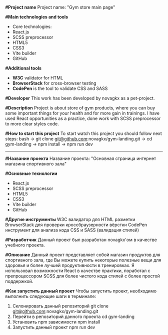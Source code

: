 **#Project name**
Project name: "Gym store main page"

**#Main technologies and tools**
- Core technologies: 
- React.js 
- SCSS preprocessor 
- HTML5 
- CSS3
- Vite builder 
- GitHub

**#Additional tools**
- **W3C** validator for HTML 
- **BrowserStack** for cross-browser testing
- **CodePen** is the tool to validate CSS and SASS

**#Developer**
This work has been developed by novagkx as a pet-project.

**#Description**
Project is about store of gym products, where you can buy some important things for your health and for more gain in trainings.
I have used React opportunities as a practice, done work with SCSS preprocessor to more clear styles code.

**#How to start this project**
To start watch this project you should follow next steps:
bash -> git clone git@github.com:novagkx/gym-landing.git -> cd gym-landing -> npm install -> npm run dev

-----------------------------------------------------------------------------------------
**#Название проекта**
Название проекта: "Основная страница интернет магазина спортивного зала"

**#Основные технологии**
- React.js 
- SCSS preprocessor 
- HTML5 
- CSS3
- Vite builder 
- GitHub

**#Другие инструменты**
W3C валидатор для HTML разметки
BrowserStack для проверки кроссбраузерности вёрстки
CodePen инструмент для анализа кода CSS и SASS (валидация стилей)

**#Разработчик**
Данный проект был разработан novagkx'ом в качестве учебного проекта.

**#Описание**
Данный проект представляет собой магазин продуктов для спортивного зала, где Вы можете купить некоторые полезные вещи для здоровья и более лучшей продуктивности в тренировках.
Я использовал возможности React в качестве практики, поработал с препроцессором SCSS для более чистого кода стилей с более простой поддержкой.

**#Как запустить данный проект**
Чтобы запустить проект, необходимо выполнить следующие шаги в терминале:
1) Склонировать данный репозиторий git clone git@github.com:novagkx/gym-landing.git
2) Перейти в репозиторий данного проекта cd gym-landing 
3) Установить npm зависимости npm install
4) Запустить данный проект npm run dev

